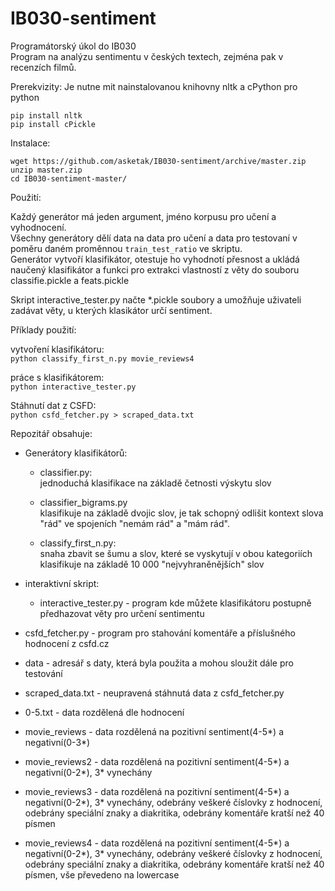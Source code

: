 # IB030-sentiment  

Programátorský úkol do IB030  
Program na analýzu sentimentu v českých textech, zejména pak v recenzích filmů.  


Prerekvizity:
Je nutne mit nainstalovanou knihovny nltk a cPython pro python  <br>
```
pip install nltk    
pip install cPickle  
```

Instalace:
```
wget https://github.com/asketak/IB030-sentiment/archive/master.zip 
unzip master.zip 
cd IB030-sentiment-master/ 
```
Použití:  

Každý generátor má jeden argument, jméno korpusu pro učení a vyhodnocení. <br>
Všechny generátory dělí data na data pro učení a data pro testovaní v poměru daném proměnnou `train_test_ratio` ve skriptu.<br>
Generátor vytvoří klasifikátor, otestuje ho vyhodnotí přesnost a ukládá naučený klasifikátor a funkci pro extrakci vlastností z věty do souboru classifie.pickle a feats.pickle  <br>

Skript interactive_tester.py načte *.pickle soubory a umožňuje uživateli zadávat věty, u kterých klasikátor určí sentiment. <br>

Příklady použití: <br>

vytvoření klasifikátoru: <br>
`python classify_first_n.py movie_reviews4` <br>

práce s klasifikátorem: <br>
`python interactive_tester.py` <br>

Stáhnutí dat z CSFD: <br>
`python csfd_fetcher.py > scraped_data.txt` <br>

Repozitář obsahuje:  

* Generátory klasifikátorů:

  * classifier.py:  
  jednoduchá klasifikace na základě četnosti výskytu slov  
  
  * classifier_bigrams.py   
  klasifikuje na základě dvojic slov, je tak schopný odlišit kontext slova "rád" ve spojeních "nemám rád" a "mám rád".  

  * classify_first_n.py:  
  snaha zbavit se šumu a slov, které se vyskytují v obou kategoriích  
  klasifikuje na základě 10 000 "nejvyhraněnějších" slov  

* interaktivní skript:
  * interactive_tester.py - program kde můžete klasifikátoru postupně předhazovat věty pro určení sentimentu

* csfd_fetcher.py - program pro stahování komentáře a příslušného hodnocení z csfd.cz  

* data - adresář s daty, která byla použita a mohou sloužit dále pro testování  

 * scraped_data.txt - neupravená stáhnutá data z csfd_fetcher.py  
 * 0-5.txt - data rozdělená dle hodnocení  
 * movie_reviews - data rozdělená na pozitivní sentiment(4-5*) a negativní(0-3*)  
 * movie_reviews2 - data rozdělená na pozitivní sentiment(4-5*) a negativní(0-2*), 3* vynechány  
 * movie_reviews3 - data rozdělená na pozitivní sentiment(4-5*) a negativní(0-2*), 3* vynechány, odebrány veškeré číslovky z hodnocení, odebrány speciální znaky a diakritika, odebrány komentáře kratší než 40 písmen  
 * movie_reviews4 - data rozdělená na pozitivní sentiment(4-5*) a negativní(0-2*), 3* vynechány, odebrány veškeré číslovky z hodnocení, odebrány speciální znaky a diakritika, odebrány komentáře kratší než 40 písmen, vše převedeno na lowercase  
